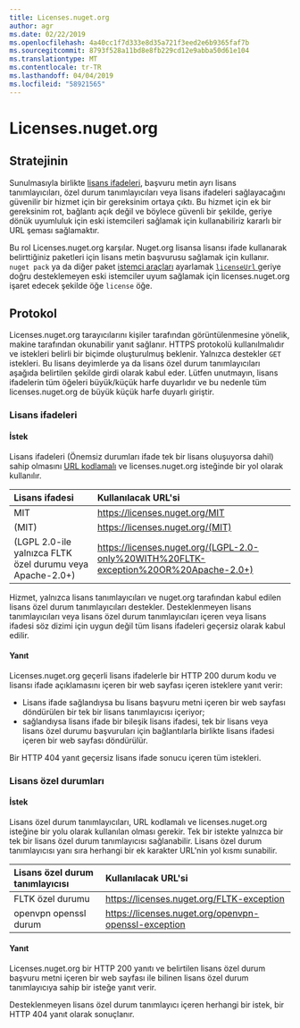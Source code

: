 ```yaml
---
title: Licenses.nuget.org
author: agr
ms.date: 02/22/2019
ms.openlocfilehash: 4a40cc1f7d333e8d35a721f3eed2e6b9365faf7b
ms.sourcegitcommit: 8793f528a11bd8e8fb229cd12e9abba50d61e104
ms.translationtype: MT
ms.contentlocale: tr-TR
ms.lasthandoff: 04/04/2019
ms.locfileid: "58921565"
---
```

# <a name="licensesnugetorg"></a>Licenses.nuget.org

## <a name="rationale"></a>Stratejinin

Sunulmasıyla birlikte [lisans ifadeleri](nuspec.md#license), başvuru metin ayrı lisans tanımlayıcıları, özel durum tanımlayıcıları veya lisans ifadeleri sağlayacağını güvenilir bir hizmet için bir gereksinim ortaya çıktı.
Bu hizmet için ek bir gereksinim rot, bağlantı açık değil ve böylece güvenli bir şekilde, geriye dönük uyumluluk için eski istemcileri sağlamak için kullanabiliriz kararlı bir URL şeması sağlamaktır.

Bu rol Licenses.nuget.org karşılar. Nuget.org lisansa lisansı ifade kullanarak belirttiğiniz paketleri için lisans metin başvurusu sağlamak için kullanır. `nuget pack` ya da diğer paket [istemci araçları](https://docs.microsoft.com/en-us/nuget/install-nuget-client-tools) ayarlamak [ `licenseUrl` ](nuspec.md#licenseurl) geriye doğru desteklemeyen eski istemciler uyum sağlamak için licenses.nuget.org işaret edecek şekilde öğe `license` öğe.

## <a name="protocol"></a>Protokol

Licenses.nuget.org tarayıcılarını kişiler tarafından görüntülenmesine yönelik, makine tarafından okunabilir yanıt sağlanır.
HTTPS protokolü kullanılmalıdır ve istekleri belirli bir biçimde oluşturulmuş beklenir. Yalnızca destekler `GET` istekleri.
Bu lisans deyimlerde ya da lisans özel durum tanımlayıcıları aşağıda belirtilen şekilde girdi olarak kabul eder. Lütfen unutmayın, lisans ifadelerin tüm öğeleri büyük/küçük harfe duyarlıdır ve bu nedenle tüm licenses.nuget.org de büyük küçük harfe duyarlı giriştir.

### <a name="license-expressions"></a>Lisans ifadeleri

#### <a name="request"></a>İstek

Lisans ifadeleri (Önemsiz durumları ifade tek bir lisans oluşuyorsa dahil) sahip olmasını [URL kodlamalı](https://tools.ietf.org/html/rfc3986#section-2.1) ve licenses.nuget.org isteğinde bir yol olarak kullanılır.

| Lisans ifadesi | Kullanılacak URL'si |
|:---|:---|
| MIT                                                | <https://licenses.nuget.org/MIT> |
| (MIT)                                              | <https://licenses.nuget.org/(MIT)> |
| (LGPL 2.0-ile yalnızca FLTK özel durumu veya Apache-2.0+) | <https://licenses.nuget.org/(LGPL-2.0-only%20WITH%20FLTK-exception%20OR%20Apache-2.0+)> |

Hizmet, yalnızca lisans tanımlayıcıları ve nuget.org tarafından kabul edilen lisans özel durum tanımlayıcıları destekler. Desteklenmeyen lisans tanımlayıcıları veya lisans özel durum tanımlayıcıları içeren veya lisans ifadesi söz dizimi için uygun değil tüm lisans ifadeleri geçersiz olarak kabul edilir.

#### <a name="response"></a>Yanıt

Licenses.nuget.org geçerli lisans ifadelerle bir HTTP 200 durum kodu ve lisansı ifade açıklamasını içeren bir web sayfası içeren isteklere yanıt verir:

* Lisans ifade sağlandıysa bu lisans başvuru metni içeren bir web sayfası döndürülen bir tek bir lisans tanımlayıcısı içeriyor;
* sağlandıysa lisans ifade bir bileşik lisans ifadesi, tek bir lisans veya lisans özel durumu başvuruları için bağlantılarla birlikte lisans ifadesi içeren bir web sayfası döndürülür.

Bir HTTP 404 yanıt geçersiz lisans ifade sonucu içeren tüm istekleri.

### <a name="license-exceptions"></a>Lisans özel durumları

#### <a name="request"></a>İstek

Lisans özel durum tanımlayıcıları, URL kodlamalı ve licenses.nuget.org isteğine bir yolu olarak kullanılan olması gerekir. Tek bir istekte yalnızca bir tek bir lisans özel durum tanımlayıcısı sağlanabilir. Lisans özel durum tanımlayıcısı yanı sıra herhangi bir ek karakter URL'nin yol kısmı sunabilir.

| Lisans özel durum tanımlayıcısı | Kullanılacak URL'si |
|:---|:---|
|FLTK özel durumu            | <https://licenses.nuget.org/FLTK-exception> |
|openvpn openssl durum | <https://licenses.nuget.org/openvpn-openssl-exception> |

#### <a name="response"></a>Yanıt

Licenses.nuget.org bir HTTP 200 yanıtı ve belirtilen lisans özel durum başvuru metni içeren bir web sayfası ile bilinen lisans özel durum tanımlayıcıya sahip bir isteğe yanıt verir.

Desteklenmeyen lisans özel durum tanımlayıcı içeren herhangi bir istek, bir HTTP 404 yanıt olarak sonuçlanır.